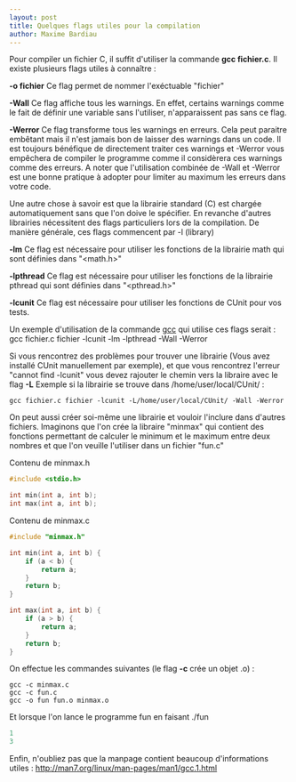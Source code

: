 ```yaml
---
layout: post
title: Quelques flags utiles pour la compilation
author: Maxime Bardiau
---
```


Pour compiler un fichier C, il suffit d'utiliser la commande **gcc fichier.c**. Il existe plusieurs flags utiles à connaître :

**-o fichier**
Ce flag permet de nommer l'exéctuable "fichier"

**-Wall**
Ce flag affiche tous les warnings. En effet, certains warnings comme le fait de définir une variable sans l'utiliser, n'apparaissent pas sans ce flag.

**-Werror**
Ce flag transforme tous les warnings en erreurs. Cela peut paraitre embêtant mais il n'est jamais bon de laisser des warnings dans un code. Il est toujours bénéfique de directement traiter ces warnings et -Werror vous empêchera de compiler le programme comme il considèrera ces warnings comme des erreurs. A noter que l'utilisation combinée de -Wall et -Werror est une bonne pratique à adopter pour limiter au maximum les erreurs dans votre code.

Une autre chose à savoir est que la librairie standard (C) est chargée automatiquement sans que l'on doive le spécifier. En revanche d'autres librairies nécessitent des flags particuliers lors de la compilation. De manière générale, ces flags commencent par -l (library)

**-lm**
Ce flag est nécessaire pour utiliser les fonctions de la librairie math qui sont définies dans "<math.h>"

**-lpthread**
Ce flag est nécessaire pour utiliser les fonctions de la librairie pthread qui sont définies dans "<pthread.h>"

**-lcunit**
Ce flag est nécessaire pour utiliser les fonctions de CUnit pour vos tests.

Un exemple d'utilisation de la commande [gcc](http://man7.org/linux/man-pages/man1/gcc.1.html) qui utilise ces flags serait :
gcc fichier.c fichier -lcunit -lm -lpthread -Wall -Werror

Si vous rencontrez des problèmes pour trouver une librairie (Vous avez installé CUnit manuellement par exemple), et que vous rencontrez l'erreur "cannot find -lcunit" vous devez rajouter le chemin vers la libraire avec le flag **-L**
Exemple si la librairie se trouve dans /home/user/local/CUnit/ :

```
gcc fichier.c fichier -lcunit -L/home/user/local/CUnit/ -Wall -Werror
```

On peut aussi créer soi-même une librairie et vouloir l'inclure dans d'autres fichiers. Imaginons que l'on crée la libraire "minmax" qui contient des fonctions permettant de calculer le minimum et le maximum entre deux nombres et que l'on veuille l'utiliser dans un fichier "fun.c"

Contenu de minmax.h

```c
#include <stdio.h>

int min(int a, int b);
int max(int a, int b);
```

Contenu de minmax.c

```c
#include "minmax.h"

int min(int a, int b) {
    if (a < b) {
        return a;
    }
    return b;
}

int max(int a, int b) {
    if (a > b) {
        return a;
    }
    return b;
}
```

On effectue les commandes suivantes (le flag **-c** crée un objet .o) :

```
gcc -c minmax.c
gcc -c fun.c
gcc -o fun fun.o minmax.o
```

Et lorsque l'on lance le programme fun en faisant ./fun

```c
1
3
```

Enfin, n'oubliez pas que la manpage contient beaucoup d'informations utiles : http://man7.org/linux/man-pages/man1/gcc.1.html
